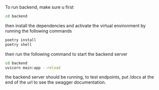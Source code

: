 To run backend, make sure u first 

```bash
cd backend
```

then install the dependencies and activate the virtual environment by running the following commands

```bash
poetry install
poetry shell
```

then run the following command to start the backend server

```bash
cd backend
uvicorn main:app --reload
```

the backend server should be running, to test endpoints, put /docs at the end of the url to see the swagger documentation. 